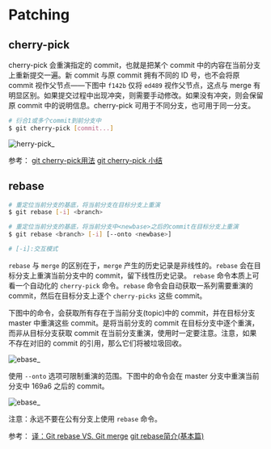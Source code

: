 # Patching

## cherry-pick

cherry-pick 会重演指定的 commit，也就是把某个 commit 中的内容在当前分支上重新提交一遍。新 commit 与原 commit 拥有不同的 ID 号，也不会将原 commit 视作父节点——下图中 `f142b` 仅将 `ed489` 视作父节点，这点与 merge 有明显区别。如果提交过程中出现冲突，则需要手动修改。如果没有冲突，则会保留原 commit 中的说明信息。cherry-pick 可用于不同分支，也可用于同一分支。

```bash
# 衍合1或多个commit到前分支中
$ git cherry-pick [commit...]
```

![herry-pick_](C:\Users\iwhal\Documents\GitHub\git_notes\images\cherry-pick_1.png)

参考：
[git cherry-pick用法](https://www.jianshu.com/p/d577dcc36a08)
[git cherry-pick 小结](https://blog.csdn.net/wh_19910525/article/details/7554430)

## rebase

```bash
# 重定位当前分支的基底，将当前分支在目标分支上重演
$ git rebase [-i] <branch>

# 重定位当前分支的基底，将当前分支中<newbase>之后的commit在目标分支上重演
$ git rebase <branch> [-i] [--onto <newbase>]

# [-i]:交互模式
```

`rebase` 与 `merge` 的区别在于，`merge` 产生的历史记录是非线性的。`rebase` 会在目标分支上重演当前分支中的 commit，留下线性历史记录。
`rebase` 命令本质上可看一个自动化的 `cherry-pick` 命令。`rebase` 命令会自动获取一系列需要重演的 commit，然后在目标分支上逐个 `cherry-picks` 这些 commit。

下图中的命令，会获取所有存在于当前分支(topic)中的 commit，并在目标分支 master 中重演这些 commit。是将当前分支的 commit 在目标分支中逐个重演，而非从目标分支获取 commit 在当前分支重演，使用时一定要注意。注意，如果不存在对旧的 commit 的引用，那么它们将被垃圾回收。

![ebase_](C:\Users\iwhal\Documents\GitHub\git_notes\images\rebase_1.png)

使用 `--onto` 选项可限制重演的范围。下图中的命令会在 master 分支中重演当前分支中 169a6 之后的 commit。

![ebase_](C:\Users\iwhal\Documents\GitHub\git_notes\images\rebase_2.png)

注意：永远不要在公有分支上使用 `rebase` 命令。

参考：
[译：Git rebase VS. Git merge](https://www.jianshu.com/p/318b4f0f57ff)
[git rebase简介(基本篇)](https://www.jianshu.com/p/c92f552da60c)